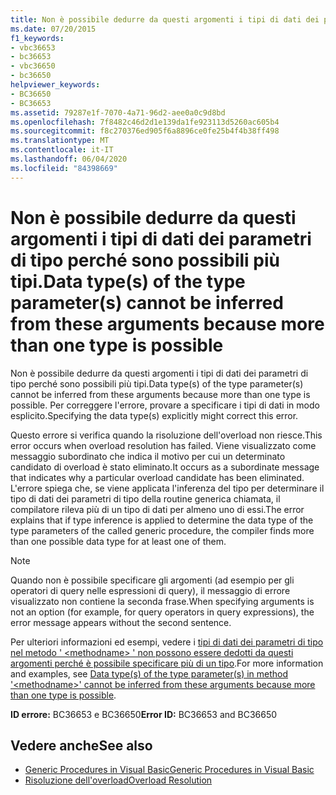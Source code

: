 ```yaml
---
title: Non è possibile dedurre da questi argomenti i tipi di dati dei parametri di tipo perché sono possibili più tipi.
ms.date: 07/20/2015
f1_keywords:
- vbc36653
- bc36653
- vbc36650
- bc36650
helpviewer_keywords:
- BC36650
- BC36653
ms.assetid: 79287e1f-7070-4a71-96d2-aee0a0c9d8bd
ms.openlocfilehash: 7f8482c46d2d1e139da1fe923113d5260ac605b4
ms.sourcegitcommit: f8c270376ed905f6a8896ce0fe25b4f4b38ff498
ms.translationtype: MT
ms.contentlocale: it-IT
ms.lasthandoff: 06/04/2020
ms.locfileid: "84398669"
---
```

# <a name="data-types-of-the-type-parameters-cannot-be-inferred-from-these-arguments-because-more-than-one-type-is-possible"></a><span data-ttu-id="26b9c-102">Non è possibile dedurre da questi argomenti i tipi di dati dei parametri di tipo perché sono possibili più tipi.</span><span class="sxs-lookup"><span data-stu-id="26b9c-102">Data type(s) of the type parameter(s) cannot be inferred from these arguments because more than one type is possible</span></span>
<span data-ttu-id="26b9c-103">Non è possibile dedurre da questi argomenti i tipi di dati dei parametri di tipo perché sono possibili più tipi.</span><span class="sxs-lookup"><span data-stu-id="26b9c-103">Data type(s) of the type parameter(s) cannot be inferred from these arguments because more than one type is possible.</span></span> <span data-ttu-id="26b9c-104">Per correggere l'errore, provare a specificare i tipi di dati in modo esplicito.</span><span class="sxs-lookup"><span data-stu-id="26b9c-104">Specifying the data type(s) explicitly might correct this error.</span></span>  
  
 <span data-ttu-id="26b9c-105">Questo errore si verifica quando la risoluzione dell'overload non riesce.</span><span class="sxs-lookup"><span data-stu-id="26b9c-105">This error occurs when overload resolution has failed.</span></span> <span data-ttu-id="26b9c-106">Viene visualizzato come messaggio subordinato che indica il motivo per cui un determinato candidato di overload è stato eliminato.</span><span class="sxs-lookup"><span data-stu-id="26b9c-106">It occurs as a subordinate message that indicates why a particular overload candidate has been eliminated.</span></span> <span data-ttu-id="26b9c-107">L'errore spiega che, se viene applicata l'inferenza del tipo per determinare il tipo di dati dei parametri di tipo della routine generica chiamata, il compilatore rileva più di un tipo di dati per almeno uno di essi.</span><span class="sxs-lookup"><span data-stu-id="26b9c-107">The error explains that if type inference is applied to determine the data type of the type parameters of the called generic procedure, the compiler finds more than one possible data type for at least one of them.</span></span>  
  
> [!NOTE]
> <span data-ttu-id="26b9c-108">Quando non è possibile specificare gli argomenti (ad esempio per gli operatori di query nelle espressioni di query), il messaggio di errore visualizzato non contiene la seconda frase.</span><span class="sxs-lookup"><span data-stu-id="26b9c-108">When specifying arguments is not an option (for example, for query operators in query expressions), the error message appears without the second sentence.</span></span>  
  
 <span data-ttu-id="26b9c-109">Per ulteriori informazioni ed esempi, vedere i [tipi di dati dei parametri di tipo nel metodo ' \<methodname> ' non possono essere dedotti da questi argomenti perché è possibile specificare più di un tipo](bc36651-bc36654.md).</span><span class="sxs-lookup"><span data-stu-id="26b9c-109">For more information and examples, see [Data type(s) of the type parameter(s) in method '\<methodname>' cannot be inferred from these arguments because more than one type is possible](bc36651-bc36654.md).</span></span>  
  
 <span data-ttu-id="26b9c-110">**ID errore:** BC36653 e BC36650</span><span class="sxs-lookup"><span data-stu-id="26b9c-110">**Error ID:** BC36653 and BC36650</span></span>  
  
## <a name="see-also"></a><span data-ttu-id="26b9c-111">Vedere anche</span><span class="sxs-lookup"><span data-stu-id="26b9c-111">See also</span></span>

- [<span data-ttu-id="26b9c-112">Generic Procedures in Visual Basic</span><span class="sxs-lookup"><span data-stu-id="26b9c-112">Generic Procedures in Visual Basic</span></span>](../programming-guide/language-features/data-types/generic-procedures.md)
- [<span data-ttu-id="26b9c-113">Risoluzione dell'overload</span><span class="sxs-lookup"><span data-stu-id="26b9c-113">Overload Resolution</span></span>](../programming-guide/language-features/procedures/overload-resolution.md)
